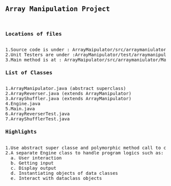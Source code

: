 <pre>
<h2>Array Manipulation Project</h2>
<h3>Locations of files</h3>
1.Source code is under : ArrayMaipulator/src/arraymaniulator 
2.Unit Testers are under :ArrayManipulator/test/arraymanipulator
3.Main method is at : ArrayMaipulator/src/arraymaniulator/Main.java 
<h3>List of Classes</h3>
1.ArrayManipulator.java (abstract superclass)
2.ArrayReverser.java (extends ArrayManipulator)
3.ArrayShuffler.java (extends ArrayManipulator)
4.Engine.java 
5.Main.java 
6.ArrayReverserTest.java 
7.ArrayShufflerTest.java
<h3>Highlights</h3>
1.Use abstract super classe and polymorphic method call to concrete classes 
2.A separate Engine class to handle program logics such as:
  a. User interaction
  b. Getting input
  c. Display output
  d. Instantiating objects of data classes
  e. Interact with dataclass objects
</pre>
